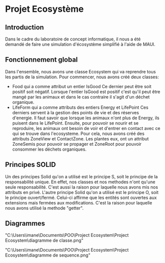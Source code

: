 ﻿#  Projet Ecosystème
## Introduction
Dans le cadre du laboratoire de concept informatique, il nous a été demandé de faire une simulation d'écosystème simplifié à l'aide de MAUI.
## Fonctionnement global
Dans l'ensemble, nous avons une classe Ecosystem qui va reprendre tous les partis de la simulation. Pour commencer, nous avons créé deux classes:
- Food qui a comme attribut un entier IsGood
		Ce dernier peut être soit positif soit négatif. Lorsque l'entier IsGood est positif c'est qu'il peut être mangé par les animaux et dans le cas 
		contraire il s'agit d'un déchet organique.
- LifeForm qui a comme attributs des entiers Energy et LifePoint
		Ces derniers servent à la gestion des points de vie et des réserves d'energie. Il faut savoir que lorsque les animaux n'ont plus de Energy,
		ils puisent dans le LifePoint.
Ensuite, pour pouvoir se nourir et se reproduire, les animaux ont besoin de voir et d'entrer en contact avec ce qui se trouve dans l'ecosysteme. Pour cela, 
nous avons créé des attributs ZoneView et ContactZone. Les plantes eux, ont un attribut ZoneSemis pour pouvoir se propager et ZoneRoot pour pouvoir consommer
les déchets organiques.
## Principes SOLID
Un des principes Solid qu'on a utilisé est le principe S, soit le principe de la responsabilité unique. En effet, nos classes et nos methodes n'ont qu'une seule
responsabilité. C'est aussi la raison pour laquelle nous avons mis nos attributs en privé.
L'autre principe Solid qu'on a utilisé est le principe O, soit le principe ouvert/fermé. Celui-ci affirme que les entités sont ouvertes aux extensions mais 
fermées aux modifications. C'est la raison pour laquelle nous avons utilisé la methode "getter".
## Diagrammes
"C:\Users\imane\Documents\POO\Project Ecosystem\Project Ecosystem\diagramme de classe.png"

"C:\Users\imane\Documents\POO\Project Ecosystem\Project Ecosystem\diagramme de sequence.png"

